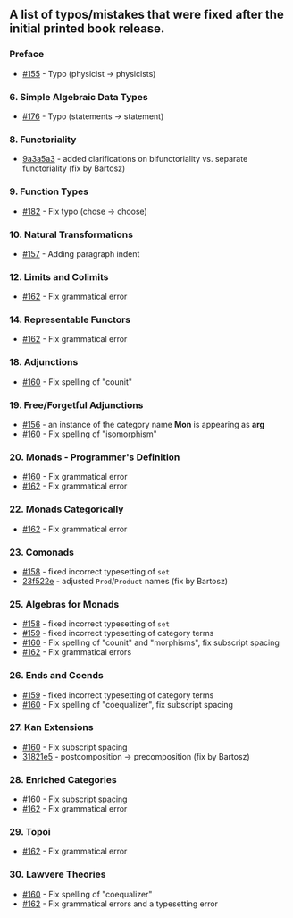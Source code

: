 ## A list of typos/mistakes that were fixed after the initial printed book release.

### Preface

- [#155](https://github.com/hmemcpy/milewski-ctfp-pdf/pull/155) - Typo
  (physicist -> physicists)

### 6. Simple Algebraic Data Types

- [#176](https://github.com/hmemcpy/milewski-ctfp-pdf/pull/176) - Typo
  (statements -> statement)

### 8. Functoriality

- [9a3a5a3](https://github.com/hmemcpy/milewski-ctfp-pdf/commit/9a3a5a386e98ef8f926bccd08f572cc19b1a6367) -
  added clarifications on bifunctoriality vs. separate functoriality (fix by
  Bartosz)

### 9. Function Types

- [#182](https://github.com/hmemcpy/milewski-ctfp-pdf/pull/182) - Fix typo
  (chose -> choose)

### 10. Natural Transformations

- [#157](https://github.com/hmemcpy/milewski-ctfp-pdf/pull/157) - Adding
  paragraph indent

### 12. Limits and Colimits

- [#162](https://github.com/hmemcpy/milewski-ctfp-pdf/pull/162) - Fix
  grammatical error

### 14. Representable Functors

- [#162](https://github.com/hmemcpy/milewski-ctfp-pdf/pull/162) - Fix
  grammatical error

### 18. Adjunctions

- [#160](https://github.com/hmemcpy/milewski-ctfp-pdf/pull/160) - Fix spelling
  of "counit"

### 19. Free/Forgetful Adjunctions

- [#156](https://github.com/hmemcpy/milewski-ctfp-pdf/pull/156) - an instance of
  the category name **Mon** is appearing as **arg**
- [#160](https://github.com/hmemcpy/milewski-ctfp-pdf/pull/160) - Fix spelling
  of "isomorphism"

### 20. Monads - Programmer's Definition

- [#160](https://github.com/hmemcpy/milewski-ctfp-pdf/pull/160) - Fix
  grammatical error
- [#162](https://github.com/hmemcpy/milewski-ctfp-pdf/pull/162) - Fix
  grammatical error

### 22. Monads Categorically

- [#162](https://github.com/hmemcpy/milewski-ctfp-pdf/pull/162) - Fix
  grammatical error

### 23. Comonads

- [#158](https://github.com/hmemcpy/milewski-ctfp-pdf/pull/158) - fixed
  incorrect typesetting of `set`
- [23f522e](https://github.com/hmemcpy/milewski-ctfp-pdf/commit/23f522ec083c2c98f28f15935ff2893ccd1fa76c) -
  adjusted `Prod`/`Product` names (fix by Bartosz)

### 25. Algebras for Monads

- [#158](https://github.com/hmemcpy/milewski-ctfp-pdf/pull/158) - fixed
  incorrect typesetting of `set`
- [#159](https://github.com/hmemcpy/milewski-ctfp-pdf/pull/159) - fixed
  incorrect typesetting of category terms
- [#160](https://github.com/hmemcpy/milewski-ctfp-pdf/pull/160) - Fix spelling
  of "counit" and "morphisms", fix subscript spacing
- [#162](https://github.com/hmemcpy/milewski-ctfp-pdf/pull/162) - Fix
  grammatical errors

### 26. Ends and Coends

- [#159](https://github.com/hmemcpy/milewski-ctfp-pdf/pull/159) - fixed
  incorrect typesetting of category terms
- [#160](https://github.com/hmemcpy/milewski-ctfp-pdf/pull/160) - Fix spelling
  of "coequalizer", fix subscript spacing

### 27. Kan Extensions

- [#160](https://github.com/hmemcpy/milewski-ctfp-pdf/pull/160) - Fix subscript
  spacing
- [31821e5](https://github.com/hmemcpy/milewski-ctfp-pdf/commit/31821e5ded0dacf059e1fcb985be406e8a495107) -
  postcomposition -> precomposition (fix by Bartosz)

### 28. Enriched Categories

- [#160](https://github.com/hmemcpy/milewski-ctfp-pdf/pull/160) - Fix subscript
  spacing
- [#162](https://github.com/hmemcpy/milewski-ctfp-pdf/pull/162) - Fix
  grammatical error

### 29. Topoi

- [#162](https://github.com/hmemcpy/milewski-ctfp-pdf/pull/162) - Fix
  grammatical error

### 30. Lawvere Theories

- [#160](https://github.com/hmemcpy/milewski-ctfp-pdf/pull/160) - Fix spelling
  of "coequalizer"
- [#162](https://github.com/hmemcpy/milewski-ctfp-pdf/pull/162) - Fix
  grammatical errors and a typesetting error

